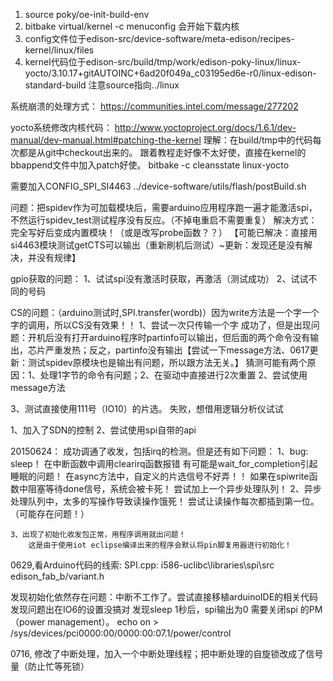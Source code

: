 1. source poky/oe-init-build-env
2. bitbake virtual/kernel -c menuconfig 会开始下载内核
3. config文件位于edison-src/device-software/meta-edison/recipes-kernel/linux/files
4. kernel代码位于edison-src/build/tmp/work/edison-poky-linux/linux-yocto/3.10.17+gitAUTOINC+6ad20f049a_c03195ed6e-r0/linux-edison-standard-build
	注意source指向../linux



系统崩溃的处理方式：
https://communities.intel.com/message/277202

yocto系统修改内核代码：
http://www.yoctoproject.org/docs/1.6.1/dev-manual/dev-manual.html#patching-the-kernel
	理解：在build/tmp中的代码每次都是从git中checkout出来的。
	跟着教程走好像不太好使，直接在kernel的bbappend文件中加入patch好使。
	bitbake -c cleansstate linux-yocto

需要加入CONFIG_SPI_SI4463
../device-software/utils/flash/postBuild.sh



问题：把spidev作为可加载模块后，需要arduino应用程序跑一遍才能激活spi，不然运行spidev_test测试程序没有反应。（不掉电重启不需要重复）
	解决方式：完全写好后变成内置模块！（或是改写probe函数？？）
	【可能已解决：直接用si4463模块测试getCTS可以输出（重新刷机后测试）~更新：发现还是没有解决，并没有规律】

gpio获取的问题：
1、试试spi没有激活时获取，再激活（测试成功）
2、试试不同的号码

CS的问题：（arduino测试时,SPI.transfer(wordb)）因为write方法是一个字一个字的调用，所以CS没有效果！！
1、尝试一次只传输一个字
	成功了，但是出现问题：开机后没有打开arduino程序时partinfo可以输出，但后面的两个命令没有输出，芯片严重发热；反之，partinfo没有输出【尝试一下message方法、0617更新：测试spidev原模块也是输出有问题，所以跟方法无关。】
		猜测可能有两个原因：1、处理1字节的命令有问题；2、在驱动中直接进行2次重置
2、尝试使用message方法

3、测试直接使用111号（IO10）的片选。
	失败，想借用逻辑分析仪试试

1、加入了SDN的控制
2、尝试使用spi自带的api


20150624：
成功调通了收发，包括irq的检测。但是还有如下问题：
	1、bug: sleep！
		在中断函数中调用clearirq函数报错
		有可能是wait_for_completion引起睡眠的问题！
		在async方法中，自定义的片选信号不好弄！！
		如果在spiwrite函数中阻塞等待done信号，系统会被卡死！
		尝试加上一个异步处理队列！
	2、异步处理队列中，太多的写操作导致读操作饿死！
		尝试让读操作每次都插到第一位。（可能存在问题！）
	
	3、出现了初始化收发包正常，用程序调用就出问题！
		这是由于使用iot eclipse编译出来的程序会默认将pin脚复用器进行初始化！





0629,看Arduino代码的线索:
SPI.cpp: i586-uclibc\libraries\spi\src\
edison_fab_b/variant.h

发现初始化依然存在问题：中断不工作了。尝试直接移植arduinoIDE的相关代码
	发现问题出在IO6的设置没搞对
发现sleep 1秒后，spi输出为0
	需要关闭spi 的PM（power management）。
	echo on > /sys/devices/pci0000\:00/0000\:00\:07.1/power/control


0716, 修改了中断处理，加入一个中断处理线程；把中断处理的自旋锁改成了信号量（防止忙等死锁）
